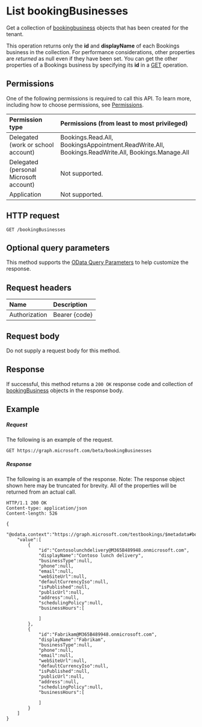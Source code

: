 # List bookingBusinesses

Get a collection of [bookingbusiness](../resources/bookingbusiness.md) objects that has been created for the tenant. 

This operation returns only the **id** and **displayName** of each Bookings business in the collection. For performance considerations, other properties are _returned_ as null even if they have been set. You can get the other properties of a Bookings business by specifying its **id** in a [GET](bookingbusiness_get.md) operation.


## Permissions
One of the following permissions is required to call this API. To learn more, including how to choose permissions, see [Permissions](../../../concepts/permissions_reference.md).

|Permission type      | Permissions (from least to most privileged)              |
|:--------------------|:---------------------------------------------------------|
|Delegated (work or school account) |  Bookings.Read.All, BookingsAppointment.ReadWrite.All, Bookings.ReadWrite.All, Bookings.Manage.All   |
|Delegated (personal Microsoft account) | Not supported.   |
|Application | Not supported.  | 

## HTTP request
<!-- { "blockType": "ignored" } -->
```http
GET /bookingBusinesses
```
## Optional query parameters
This method supports the [OData Query Parameters](http://graph.microsoft.io/docs/overview/query_parameters) to help customize the response.

## Request headers
| Name      |Description|
|:----------|:----------|
| Authorization  | Bearer {code}|

## Request body
Do not supply a request body for this method.
## Response
If successful, this method returns a `200 OK` response code and collection of [bookingBusiness](../resources/bookingbusiness.md) objects in the response body.
## Example
##### Request
The following is an example of the request.
<!-- {
  "blockType": "request",
  "name": "get_bookingbusinesses"
}-->
```http
GET https://graph.microsoft.com/beta/bookingBusinesses
```
##### Response
The following is an example of the response. Note: The response object shown here may be truncated for brevity. All of the properties will be returned from an actual call.
<!-- {
  "blockType": "response",
  "truncated": true,
  "@odata.type": "microsoft.graph.bookingBusiness",
  "isCollection": true
} -->
```http
HTTP/1.1 200 OK
Content-type: application/json
Content-length: 526

{
    "@odata.context":"https://graph.microsoft.com/testbookings/$metadata#bookingBusinesses",
    "value":[
        {
            "id":"Contosolunchdelivery@M365B489948.onmicrosoft.com",
            "displayName":"Contoso lunch delivery",
            "businessType":null,
            "phone":null,
            "email":null,
            "webSiteUrl":null,
            "defaultCurrencyIso":null,
            "isPublished":null,
            "publicUrl":null,
            "address":null,
            "schedulingPolicy":null,
            "businessHours":[

            ]
        },
        {
            "id":"Fabrikam@M365B489948.onmicrosoft.com",
            "displayName":"Fabrikam",
            "businessType":null,
            "phone":null,
            "email":null,
            "webSiteUrl":null,
            "defaultCurrencyIso":null,
            "isPublished":null,
            "publicUrl":null,
            "address":null,
            "schedulingPolicy":null,
            "businessHours":[

            ]
        }
    ]
}
```

<!-- uuid: 8fcb5dbc-d5aa-4681-8e31-b001d5168d79
2015-10-25 14:57:30 UTC -->
<!-- {
  "type": "#page.annotation",
  "description": "List bookingBusinesses",
  "keywords": "",
  "section": "documentation",
  "tocPath": ""
}-->